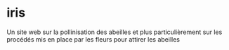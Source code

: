 # iris
Un site web sur la pollinisation des abeilles et plus particulièrement sur les procédés mis en place par les fleurs pour attirer les abeilles
